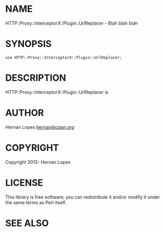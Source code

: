 # NAME

HTTP::Proxy::InterceptorX::Plugin::UrlReplacer - Blah blah blah

# SYNOPSIS

    use HTTP::Proxy::InterceptorX::Plugin::UrlReplacer;

# DESCRIPTION

HTTP::Proxy::InterceptorX::Plugin::UrlReplacer is

# AUTHOR

Hernan Lopes <hernan@cpan.org>

# COPYRIGHT

Copyright 2013- Hernan Lopes

# LICENSE

This library is free software; you can redistribute it and/or modify
it under the same terms as Perl itself.

# SEE ALSO
